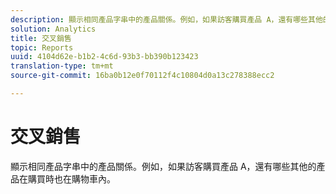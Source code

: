 ```yaml
---
description: 顯示相同產品字串中的產品關係。例如，如果訪客購買產品 A，還有哪些其他的產品在購買時也在購物車內。
solution: Analytics
title: 交叉銷售
topic: Reports
uuid: 4104d62e-b1b2-4c6d-93b3-bb390b123423
translation-type: tm+mt
source-git-commit: 16ba0b12e0f70112f4c10804d0a13c278388ecc2

---
```



# 交叉銷售

顯示相同產品字串中的產品關係。例如，如果訪客購買產品 A，還有哪些其他的產品在購買時也在購物車內。

